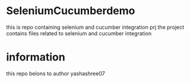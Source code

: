# SeleniumCucumberdemo
this is repo containing selenium and cucumber integration prj
the project contains files related to selenium and cucumber integration
# information
this repo belons to author yashashree07

